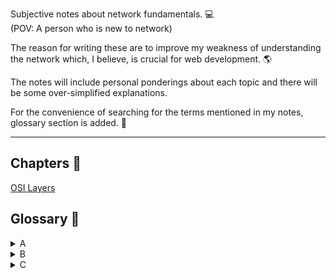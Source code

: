 Subjective notes about network fundamentals. 💻<br>
(POV: A person who is new to network)<br>

The reason for writing these are to improve my weakness of understanding the network which, I believe, is crucial for web development. 🌎<br>

The notes will include personal ponderings about each topic and there will be some over-simplified explanations.<br>

For the convenience of searching for the terms mentioned in my notes, glossary section is added. 📝

<hr>

## Chapters 📕

<a href="https://github.com/tyomhk2015/network_basic/tree/main/1.OSI_Layers">OSI Layers</a>


## Glossary 📝
<details style="cursor: pointer;">
  <summary>A</summary>
  <a href="">　TEST</a>
</details>
<details style="cursor: pointer;">
  <summary>B</summary>
  <a href="">　TEST</a>
</details>
<details style="cursor: pointer;">
  <summary>C</summary>
  <a href="">　TEST</a>
</details>

